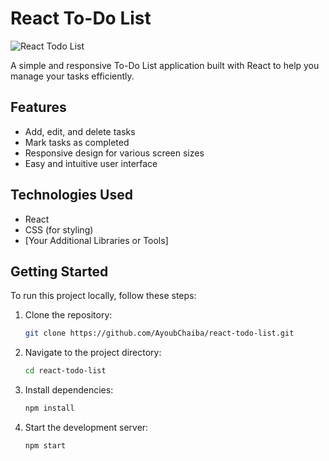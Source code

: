# React To-Do List

![React Todo List](link-to-your-screenshot.png)

A simple and responsive To-Do List application built with React to help you manage your tasks efficiently.

## Features

- Add, edit, and delete tasks
- Mark tasks as completed
- Responsive design for various screen sizes
- Easy and intuitive user interface

## Technologies Used

- React
- CSS (for styling)
- [Your Additional Libraries or Tools]

## Getting Started

To run this project locally, follow these steps:

1. Clone the repository:

   ```bash
   git clone https://github.com/AyoubChaiba/react-todo-list.git

2. Navigate to the project directory:

   ```bash
   cd react-todo-list

3. Install dependencies:

   ```bash
   npm install

4. Start the development server:

   ```bash
   npm start
